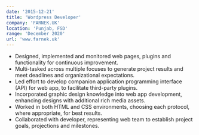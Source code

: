 ```yaml
---
date: '2015-12-21'
title: 'Wordpress Developer'
company: 'FARNEK.UK'
location: 'Punjab, FSD'
range: 'December 2020'
url: 'www.farnek.uk'
---
```


- Designed, implemented and monitored web pages, plugins and functionality for continuous improvement.
- Multi-tasked across multiple focuses to generate project results and meet deadlines and organizational expectations.
- Led effort to develop companion application programming interface (API) for web app, to facilitate third-party plugins.
- Incorporated graphic design knowledge into web app development, enhancing designs with additional rich media assets.
- Worked in both HTML and CSS environments, choosing each protocol, where appropriate, for best results.
- Collaborated with developer, representing web team to establish project goals, projections and milestones.
